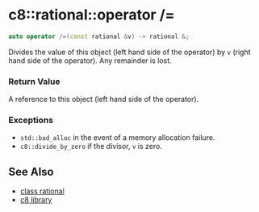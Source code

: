 # c8::rational::operator /= #

```cpp
auto operator /=(const rational &v) -> rational &;
```

Divides the value of this object (left hand side of the operator) by `v` (right hand side of the operator).  Any remainder is lost.

### Return Value ###

A reference to this object (left hand side of the operator).

### Exceptions ###

* `std::bad_alloc` in the event of a memory allocation failure.
* `c8::divide_by_zero` if the divisor, `v` is zero.

## See Also ##

* [class rational](c8_rational)
* [c8 library](c8)

